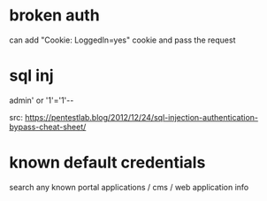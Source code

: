 # broken auth 

can add "Cookie: LoggedIn=yes" cookie and pass the request 


# sql inj 

admin' or '1'='1'-- 

src: https://pentestlab.blog/2012/12/24/sql-injection-authentication-bypass-cheat-sheet/ 


# known default credentials 

search any known portal applications / cms / web application info 


